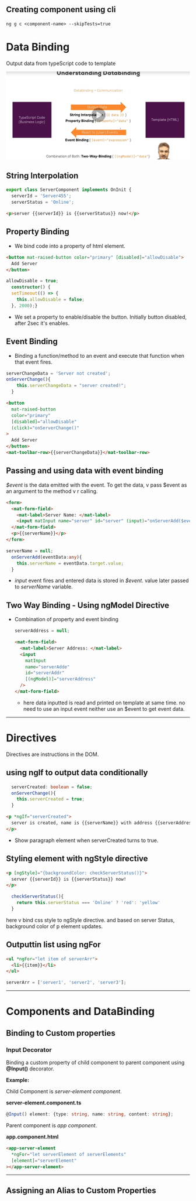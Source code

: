 ## Creating component using cli

```terminal
ng g c <component-name> --skipTests=true
```

# Data Binding

Output data from typeScript code to template

![](./screenshot/image-1.jpg)

## String Interpolation

```ts
export class ServerComponent implements OnInit {
  serverId = 'Server455';
  serverStatus = 'Online';

```

```html
<p>server {{serverId}} is {{serverStatus}} now!</p>
```

## Property Binding

- We bind code into a property of html element.

```html
<button mat-raised-button color="primary" [disabled]="allowDisable">
  Add Server
</button>
```

```ts
allowDisable = true;
  constructor() {
  setTimeout(() => {
    this.allowDisable = false;
  }, 2000);}
```

- We set a property to enable/disable the button. Initially button disabled,
  after 2sec it's enables.

## Event Binding

- Binding a function/method to an event and execute that function when that event fires.

```ts
serverChangeData = 'Server not created';
onServerChange(){
    this.serverChangeData = "server created!";
  }
```

```html
<button
  mat-raised-button
  color="primary"
  [disabled]="allowDisable"
  (click)="onServerChange()"
>
  Add Server
</button>
<mat-toolbar-row>{{serverChangeData}}</mat-toolbar-row>
```

## Passing and using data with event binding

_$event_ is the data emitted with the event. To get the data, v pass $event as
an argument to the method v r calling.

```html
<form>
  <mat-form-field>
    <mat-label>Server Name: </mat-label>
    <input matInput name="server" id="server" (input)="onServerAdd($event)" />
  </mat-form-field>
  <p>{{serverName}}</p>
</form>
```

```ts
serverName = null;
  onServerAdd(eventData:any){
    this.serverName = eventData.target.value;
  }
```

- _input_ event fires and entered data is stored in _$event_. value later passed to
  _serverName_ variable.

## Two Way Binding - Using ngModel Directive

- Combination of property and event binding

  ```ts
  serverAddress = null;
  ```

  ```html
  <mat-form-field>
    <mat-label>Server Address: </mat-label>
    <input
      matInput
      name="serverAdde"
      id="serverAddr"
      [(ngModel)]="serverAddress"
    />
  </mat-form-field>
  ```

  - here data inputted is read and printed on template at same time. no need to use
    an input event neither use an $event to get event data.

---

# Directives

Directives are instructions in the DOM.

## using ngIf to output data conditionally

```ts
  serverCreated: boolean = false;
  onServerChange(){
    this.serverCreated = true;
  }

```

```html
<p *ngIf="serverCreated">
  server is created, name is {{serverName}} with address {{serverAddress}}
</p>
```

- Show paragraph element when serverCreated turns to true.

## Styling element with ngStyle directive

```html
<p [ngStyle]="{backgroundColor: checkServerStatus()}">
  server {{serverId}} is {{serverStatus}} now!
</p>
```

```ts
  checkServerStatus(){
    return this.serverStatus === 'Online' ? 'red': 'yellow'
  }
```

here v bind css style to ngStyle directive. and based on server Status, background color of p element updates.

## Outputtin list using ngFor

```html
<ul *ngFor="let item of serverArr">
  <li>{{item}}</li>
</ul>
```

```ts
serverArr = ['server1', 'server2', 'server3'];
```

---

# Components and DataBinding

## Binding to Custom properties

### Input Decorator

Binding a custom property of child component to parent component using **@Input()** decorator.

**Example:**

Child Component is _server-element component_.

**server-element.component.ts**

```ts
@Input() element: {type: string, name: string, content: string};
```

Parent component is _app component_.

**app.component.html**

```html
<app-server-element
  *ngFor="let serverElement of serverElements"
  [element]="serverElement"
></app-server-element>
```

---

## Assigning an Alias to Custom Properties
